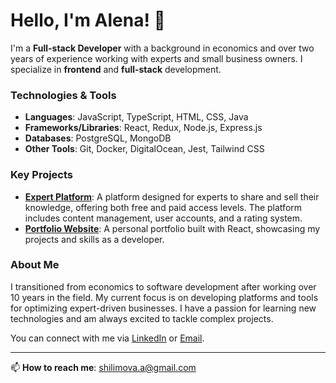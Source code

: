# Hello, I'm Alena! 👋

I'm a **Full-stack Developer** with a background in economics and over two years of experience working with experts and small business owners. I specialize in **frontend** and **full-stack** development.

### Technologies & Tools
- **Languages**: JavaScript, TypeScript, HTML, CSS, Java
- **Frameworks/Libraries**: React, Redux, Node.js, Express.js
- **Databases**: PostgreSQL, MongoDB
- **Other Tools**: Git, Docker, DigitalOcean, Jest, Tailwind CSS

### Key Projects
- **[Expert Platform](https://github.com/wwtraveller/PlattformFront)**: A platform designed for experts to share and sell their knowledge, offering both free and paid access levels. The platform includes content management, user accounts, and a rating system.
- **[Portfolio Website](https://github.com/wwtraveller/Portfolio)**: A personal portfolio built with React, showcasing my projects and skills as a developer.

### About Me
I transitioned from economics to software development after working over 10 years in the field. My current focus is on developing platforms and tools for optimizing expert-driven businesses. I have a passion for learning new technologies and am always excited to tackle complex projects.

You can connect with me via [LinkedIn](https://linkedin.com/in/alena-shilimova/) or [Email](mailto:shilimova.a@gmail.com).

---
📫 **How to reach me**: [shilimova.a@gmail.com](mailto:shilimova.a@gmail.com)

